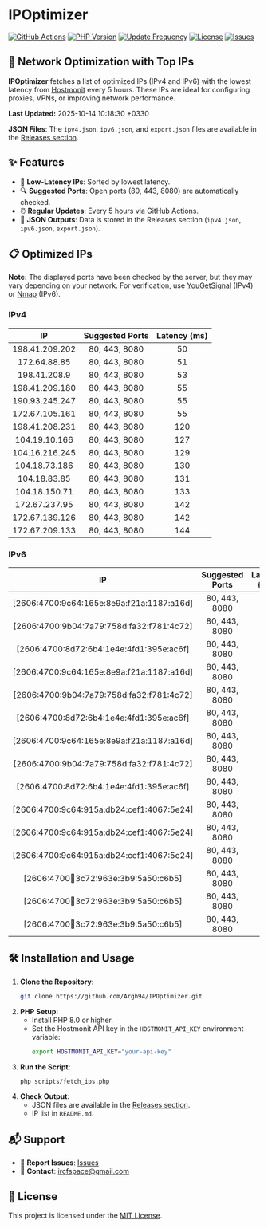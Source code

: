 # IPOptimizer

[![GitHub Actions](https://github.com/Argh94/IPOptimizer/workflows/IPOptimizer/badge.svg)](https://github.com/Argh94/IPOptimizer/actions)
[![PHP Version](https://img.shields.io/badge/PHP-8.0-blue)](https://www.php.net)
[![Update Frequency](https://img.shields.io/badge/Updates-Every%205%20Hours-green)](https://github.com/Argh94/IPOptimizer)
[![License](https://img.shields.io/badge/License-MIT-yellow)](https://opensource.org/licenses/MIT)
[![Issues](https://img.shields.io/github/issues/Argh94/IPOptimizer)](https://github.com/Argh94/IPOptimizer/issues)

## 🚀 Network Optimization with Top IPs

**IPOptimizer** fetches a list of optimized IPs (IPv4 and IPv6) with the lowest latency from [Hostmonit](https://hostmonit.com/) every 5 hours. These IPs are ideal for configuring proxies, VPNs, or improving network performance.

**Last Updated:** 2025-10-14 10:18:30 +0330

**JSON Files**: The `ipv4.json`, `ipv6.json`, and `export.json` files are available in the [Releases section](https://github.com/Argh94/IPOptimizer/releases).

## ✨ Features
- 📡 **Low-Latency IPs**: Sorted by lowest latency.
- 🔍 **Suggested Ports**: Open ports (80, 443, 8080) are automatically checked.
- ⏰ **Regular Updates**: Every 5 hours via GitHub Actions.
- 📄 **JSON Outputs**: Data is stored in the Releases section (`ipv4.json`, `ipv6.json`, `export.json`).

## 📋 Optimized IPs

**Note:** The displayed ports have been checked by the server, but they may vary depending on your network. For verification, use [YouGetSignal](https://www.yougetsignal.com/tools/open-ports/) (IPv4) or [Nmap](https://nmap.org/) (IPv6).

### IPv4
| IP | Suggested Ports | Latency (ms) |
|:---:|:---------------:|:------------:|
| 198.41.209.202 | 80, 443, 8080 | 50 |
| 172.64.88.85 | 80, 443, 8080 | 51 |
| 198.41.208.9 | 80, 443, 8080 | 53 |
| 198.41.209.180 | 80, 443, 8080 | 55 |
| 190.93.245.247 | 80, 443, 8080 | 55 |
| 172.67.105.161 | 80, 443, 8080 | 55 |
| 198.41.208.231 | 80, 443, 8080 | 120 |
| 104.19.10.166 | 80, 443, 8080 | 127 |
| 104.16.216.245 | 80, 443, 8080 | 129 |
| 104.18.73.186 | 80, 443, 8080 | 130 |
| 104.18.83.85 | 80, 443, 8080 | 131 |
| 104.18.150.71 | 80, 443, 8080 | 133 |
| 172.67.237.95 | 80, 443, 8080 | 142 |
| 172.67.139.126 | 80, 443, 8080 | 142 |
| 172.67.209.133 | 80, 443, 8080 | 144 |

### IPv6
| IP | Suggested Ports | Latency (ms) |
|:---:|:---------------:|:------------:|
| [2606:4700:9c64:165e:8e9a:f21a:1187:a16d] | 80, 443, 8080 | 3 |
| [2606:4700:9b04:7a79:758d:fa32:f781:4c72] | 80, 443, 8080 | 3 |
| [2606:4700:8d72:6b4:1e4e:4fd1:395e:ac6f] | 80, 443, 8080 | 3 |
| [2606:4700:9c64:165e:8e9a:f21a:1187:a16d] | 80, 443, 8080 | 3 |
| [2606:4700:9b04:7a79:758d:fa32:f781:4c72] | 80, 443, 8080 | 3 |
| [2606:4700:8d72:6b4:1e4e:4fd1:395e:ac6f] | 80, 443, 8080 | 3 |
| [2606:4700:9c64:165e:8e9a:f21a:1187:a16d] | 80, 443, 8080 | 3 |
| [2606:4700:9b04:7a79:758d:fa32:f781:4c72] | 80, 443, 8080 | 3 |
| [2606:4700:8d72:6b4:1e4e:4fd1:395e:ac6f] | 80, 443, 8080 | 3 |
| [2606:4700:9c64:915a:db24:cef1:4067:5e24] | 80, 443, 8080 | 4 |
| [2606:4700:9c64:915a:db24:cef1:4067:5e24] | 80, 443, 8080 | 4 |
| [2606:4700:9c64:915a:db24:cef1:4067:5e24] | 80, 443, 8080 | 4 |
| [2606:4700:100:3c72:963e:3b9:5a50:c6b5] | 80, 443, 8080 | 13 |
| [2606:4700:100:3c72:963e:3b9:5a50:c6b5] | 80, 443, 8080 | 13 |
| [2606:4700:100:3c72:963e:3b9:5a50:c6b5] | 80, 443, 8080 | 13 |

## 🛠️ Installation and Usage
1. **Clone the Repository**:
   ```bash
   git clone https://github.com/Argh94/IPOptimizer.git
   ```
2. **PHP Setup**:
   - Install PHP 8.0 or higher.
   - Set the Hostmonit API key in the `HOSTMONIT_API_KEY` environment variable:
     ```bash
     export HOSTMONIT_API_KEY="your-api-key"
     ```
3. **Run the Script**:
   ```bash
   php scripts/fetch_ips.php
   ```
4. **Check Output**:
   - JSON files are available in the [Releases section](https://github.com/Argh94/IPOptimizer/releases).
   - IP list in `README.md`.

## 📬 Support
- 🐛 **Report Issues**: [Issues](https://github.com/Argh94/IPOptimizer/issues)
- 📧 **Contact**: [ircfspace@gmail.com](mailto:ircfspace@gmail.com)

## 📄 License
This project is licensed under the [MIT License](https://github.com/Argh94/HandWave/blob/main/LICENCE).
